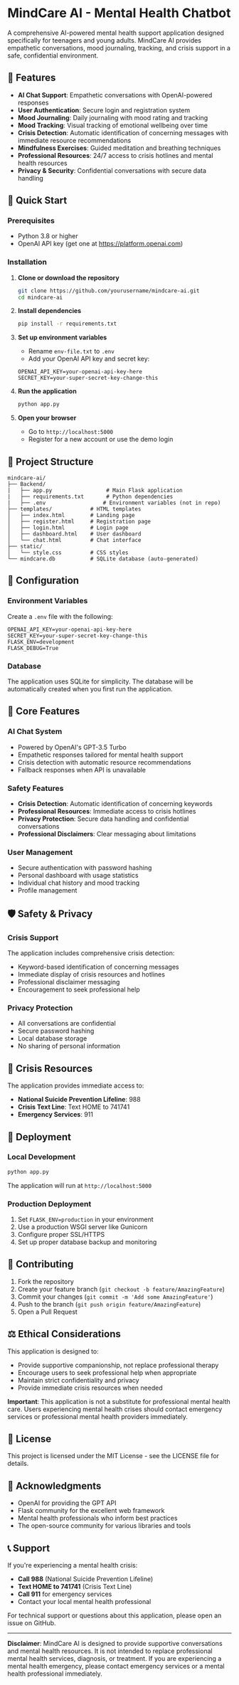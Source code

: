 # MindCare AI - Mental Health Chatbot

A comprehensive AI-powered mental health support application designed specifically for teenagers and young adults. MindCare AI provides empathetic conversations, mood journaling, tracking, and crisis support in a safe, confidential environment.

## 🌟 Features

- **AI Chat Support**: Empathetic conversations with OpenAI-powered responses
- **User Authentication**: Secure login and registration system
- **Mood Journaling**: Daily journaling with mood rating and tracking
- **Mood Tracking**: Visual tracking of emotional wellbeing over time
- **Crisis Detection**: Automatic identification of concerning messages with immediate resource recommendations
- **Mindfulness Exercises**: Guided meditation and breathing techniques
- **Professional Resources**: 24/7 access to crisis hotlines and mental health resources
- **Privacy & Security**: Confidential conversations with secure data handling

## 🚀 Quick Start

### Prerequisites
- Python 3.8 or higher
- OpenAI API key (get one at https://platform.openai.com)

### Installation

1. **Clone or download the repository**
   ```bash
   git clone https://github.com/yourusername/mindcare-ai.git
   cd mindcare-ai
   ```

2. **Install dependencies**
   ```bash
   pip install -r requirements.txt
   ```

3. **Set up environment variables**
   - Rename `env-file.txt` to `.env`
   - Add your OpenAI API key and secret key:
   ```
   OPENAI_API_KEY=your-openai-api-key-here
   SECRET_KEY=your-super-secret-key-change-this
   ```

4. **Run the application**
   ```bash
   python app.py
   ```

5. **Open your browser**
   - Go to `http://localhost:5000`
   - Register for a new account or use the demo login

## 📁 Project Structure

```
mindcare-ai/
├── Backend/
|   ├── app.py                 # Main Flask application
|   ├── requirements.txt       # Python dependencies
|   ├── .env                  # Environment variables (not in repo)
├── templates/            # HTML templates
│   ├── index.html        # Landing page
│   ├── register.html     # Registration page
│   ├── login.html        # Login page
│   ├── dashboard.html    # User dashboard
│   └── chat.html         # Chat interface
├── static/
│   └── style.css         # CSS styles
└── mindcare.db           # SQLite database (auto-generated)
```

## 🔧 Configuration

### Environment Variables
Create a `.env` file with the following:

```
OPENAI_API_KEY=your-openai-api-key-here
SECRET_KEY=your-super-secret-key-change-this
FLASK_ENV=development
FLASK_DEBUG=True
```

### Database
The application uses SQLite for simplicity. The database will be automatically created when you first run the application.

## 🎯 Core Features

### AI Chat System
- Powered by OpenAI's GPT-3.5 Turbo
- Empathetic responses tailored for mental health support
- Crisis detection with automatic resource recommendations
- Fallback responses when API is unavailable

### Safety Features
- **Crisis Detection**: Automatic identification of concerning keywords
- **Professional Resources**: Immediate access to crisis hotlines
- **Privacy Protection**: Secure data handling and confidential conversations
- **Professional Disclaimers**: Clear messaging about limitations

### User Management
- Secure authentication with password hashing
- Personal dashboard with usage statistics
- Individual chat history and mood tracking
- Profile management

## 🛡️ Safety & Privacy

### Crisis Support
The application includes comprehensive crisis detection:
- Keyword-based identification of concerning messages
- Immediate display of crisis resources and hotlines
- Professional disclaimer messaging
- Encouragement to seek professional help

### Privacy Protection
- All conversations are confidential
- Secure password hashing
- Local database storage
- No sharing of personal information

## 🔗 Crisis Resources

The application provides immediate access to:
- **National Suicide Prevention Lifeline**: 988
- **Crisis Text Line**: Text HOME to 741741
- **Emergency Services**: 911

## 🚀 Deployment

### Local Development
```bash
python app.py
```
The application will run at `http://localhost:5000`

### Production Deployment
1. Set `FLASK_ENV=production` in your environment
2. Use a production WSGI server like Gunicorn
3. Configure proper SSL/HTTPS
4. Set up proper database backup and monitoring

## 🤝 Contributing

1. Fork the repository
2. Create your feature branch (`git checkout -b feature/AmazingFeature`)
3. Commit your changes (`git commit -m 'Add some AmazingFeature'`)
4. Push to the branch (`git push origin feature/AmazingFeature`)
5. Open a Pull Request

## ⚖️ Ethical Considerations

This application is designed to:
- Provide supportive companionship, not replace professional therapy
- Encourage users to seek professional help when appropriate
- Maintain strict confidentiality and privacy
- Provide immediate crisis resources when needed

**Important**: This application is not a substitute for professional mental health care. Users experiencing mental health crises should contact emergency services or professional mental health providers immediately.

## 📜 License

This project is licensed under the MIT License - see the LICENSE file for details.

## 🙏 Acknowledgments

- OpenAI for providing the GPT API
- Flask community for the excellent web framework
- Mental health professionals who inform best practices
- The open-source community for various libraries and tools

## 📞 Support

If you're experiencing a mental health crisis:
- **Call 988** (National Suicide Prevention Lifeline)
- **Text HOME to 741741** (Crisis Text Line)
- **Call 911** for emergency services
- Contact your local mental health professional

For technical support or questions about this application, please open an issue on GitHub.

---

**Disclaimer**: MindCare AI is designed to provide supportive conversations and mental health resources. It is not intended to replace professional mental health services, diagnosis, or treatment. If you are experiencing a mental health emergency, please contact emergency services or a mental health professional immediately.
